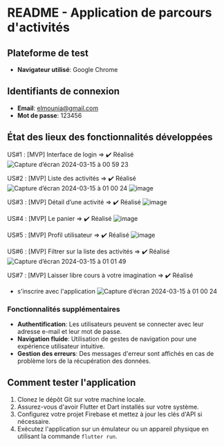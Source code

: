 # README - Application de parcours d'activités

## Plateforme de test
- **Navigateur utilisé**: Google Chrome

## Identifiants de connexion
- **Email**: elmounia@gmail.com
- **Mot de passe**: 123456

## État des lieux des fonctionnalités développées

US#1 : [MVP] Interface de login => ✔️ Réalisé
![Capture d’écran 2024-03-15 à 00 59 23](https://github.com/MouniaElhayane/miaged_MouniaElhayane/assets/100837729/96d98f5a-29f7-41bf-9bff-c4822f370f4f)

US#2 : [MVP] Liste des activités => ✔️ Réalisé
![Capture d’écran 2024-03-15 à 01 00 24](https://github.com/MouniaElhayane/miaged_MouniaElhayane/assets/100837729/03db2447-1a3e-4219-9eea-2de331e0c4c9)
![image](https://github.com/MouniaElhayane/miaged_MouniaElhayane/assets/100837729/6c72bfee-eb1d-42f4-a15a-4e934ba6da25)


US#3 : [MVP] Détail d’une activité => ✔️ Réalisé
![image](https://github.com/MouniaElhayane/miaged_MouniaElhayane/assets/100837729/18d037c8-f26b-4eb4-8100-4b2dfbf9cb66)

US#4 : [MVP] Le panier => ✔️ Réalisé
![image](https://github.com/MouniaElhayane/miaged_MouniaElhayane/assets/100837729/bc9f3f39-f00d-41b9-9bfe-486e4b20d640)

US#5 : [MVP] Profil utilisateur => ✔️ Réalisé
![image](https://github.com/MouniaElhayane/miaged_MouniaElhayane/assets/100837729/19403c78-59fb-431f-9f18-7d245fd04635)

US#6 : [MVP] Filtrer sur la liste des activités => ✔️ Réalisé
![Capture d’écran 2024-03-15 à 01 01 49](https://github.com/MouniaElhayane/miaged_MouniaElhayane/assets/100837729/d14a145b-d4fc-4205-90f7-8a7edf59a31d)

US#7 : [MVP] Laisser libre cours à votre imagination => ✔️ Réalisé
 + s'inscrire avec l'application
![Capture d’écran 2024-03-15 à 01 00 24](https://github.com/MouniaElhayane/miaged_MouniaElhayane/assets/100837729/a79bc5b9-fba9-4a5d-a7cb-e32d7d6b48ca)



### Fonctionnalités supplémentaires
- **Authentification**: Les utilisateurs peuvent se connecter avec leur adresse e-mail et leur mot de passe.
- **Navigation fluide**: Utilisation de gestes de navigation pour une expérience utilisateur intuitive.
- **Gestion des erreurs**: Des messages d'erreur sont affichés en cas de problème lors de la récupération des données.

## Comment tester l'application
1. Clonez le dépôt Git sur votre machine locale.
2. Assurez-vous d'avoir Flutter et Dart installés sur votre système.
3. Configurez votre projet Firebase et mettez à jour les clés d'API si nécessaire.
4. Exécutez l'application sur un émulateur ou un appareil physique en utilisant la commande `flutter run`.
